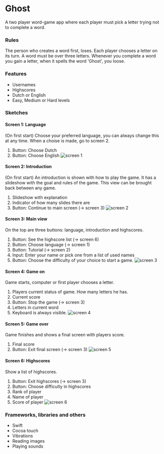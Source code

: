 # Ghost
A two player word-game app where each player must pick a letter trying not to complete a word.

### Rules
The person who creates a word first, loses. Each player chooses a letter on its turn. A word must be over three letters. Whenever you complete a word you gain a letter, when it spells the word 'Ghost', you loose.

### Features
- Usernames
- Highscores
- Dutch or English
- Easy, Medium or Hard levels

### Sketches
#### Screen 1: Language
(On first start) Choose your preferred language, you can always change this at any time. When a choise is made, go to screen 2.
1) Button: Choose Dutch
2) Button: Choose English
![screen 1](/doc/screen-1.jpg)

#### Screen 2: Introduction
(On first start) An introduction is shown with how to play the game. It has a slideshow with the goal and rules of the game. This view can be brought back between any game.
1) Slideshow with explanation
2) Indicator of how many slides there are
3) Button: Continue to main screen (-> screen 3)
![screen 2](/doc/screen-2.jpg)

#### Screen 3: Main view
On the top are three buttons: language, introduction and highscores.
1) Button: See the highscore list (-> screen 6)
2) Button: Choose language (-> screen 1)
3) Button: Tutorial (-> screen 2)
4) Input: Enter your name or pick one from a list of used names
5) Button: Choose the difficulty of your choice to start a game.
![screen 3](/doc/screen-3.jpg)

#### Screen 4: Game on
Game starts, computer or first player chooses a letter. 
1) Players current status of game. How many letters he has.
2) Current score
3) Button: Stop the game (-> screen 3)
4) Letters in current word
5) Keyboard is always visible.
![screen 4](/doc/screen-4.jpg)

#### Screen 5: Game over
Game finishes and shows a final screen with players score.
1) Final score
2) Button: Exit final screen (-> screen 3)
![screen 5](/doc/screen-5.jpg)

#### Screen 6: Highscores
Show a list of highscores.
1) Button: Exit highscores (-> screen 3)
2) Button: Choose difficulty in highscores
3) Rank of player
4) Name of player
5) Score of player
![screen 6](/doc/screen-6.jpg)

### Frameworks, libraries and others
- Swift
- Cocoa touch
- Vibrations
- Reading images
- Playing sounds